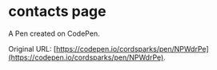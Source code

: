 # contacts page

A Pen created on CodePen.

Original URL: [https://codepen.io/cordsparks/pen/NPWdrPe](https://codepen.io/cordsparks/pen/NPWdrPe).

